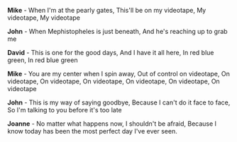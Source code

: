 **Mike** - When I'm at the pearly gates, This'll be on my videotape, My videotape, My videotape

**John** - When Mephistopheles is just beneath, And he's reaching up to grab me

**David** - This is one for the good days, And I have it all here, In red blue green, In red blue green

**Mike** - You are my center when I spin away, Out of control on videotape, On videotape, On videotape, On videotape, On videotape, On videotape, On videotape 

**John** - This is my way of saying goodbye, Because I can't do it face to face, So I'm talking to you before it's too late

**Joanne** - No matter what happens now, I shouldn't be afraid, Because I know today has been the most perfect day I've ever seen.













